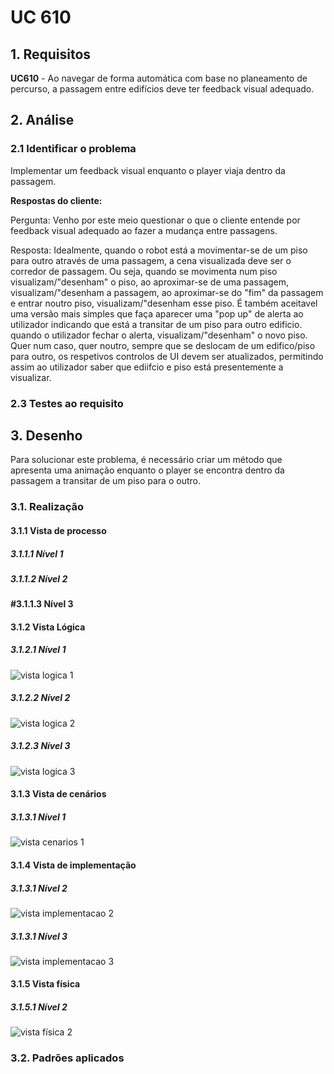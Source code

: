 # UC 610

## 1. Requisitos

**UC610** - Ao navegar de forma automática com base no planeamento de percurso, a passagem entre edifícios deve ter feedback visual adequado.

## 2. Análise

### 2.1 Identificar o problema

Implementar um feedback visual enquanto o player viaja dentro da passagem.

**Respostas do cliente:**

Pergunta:
Venho por este meio questionar o que o cliente entende por feedback visual adequado ao fazer a mudança entre passagens.

Resposta:
Idealmente, quando o robot está a movimentar-se de um piso para outro através de uma passagem, a cena visualizada deve ser o corredor de passagem. Ou seja, quando se movimenta num piso visualizam/"desenham" o piso, ao aproximar-se de uma passagem, visualizam/"desenham a passagem, ao aproximar-se do "fim" da passagem e entrar noutro piso, visualizam/"desenham esse piso.
É também aceitavel uma versão mais simples que faça aparecer uma "pop up" de alerta ao utilizador indicando que está a transitar de um piso para outro edificio. quando o utilizador fechar o alerta, visualizam/"desenham" o novo piso.
Quer num caso, quer noutro, sempre que se deslocam de um edifico/piso para outro, os respetivos controlos de UI devem ser atualizados, permitindo assim ao utilizador saber que ediifcio e piso está presentemente a visualizar.


### 2.3 Testes ao requisito


## 3. Desenho

Para solucionar este problema, é necessário criar um método que apresenta uma animação enquanto o player se encontra dentro da passagem a transitar de um piso para o outro.

### 3.1. Realização

#### 3.1.1 Vista de processo

##### 3.1.1.1 Nível 1


##### 3.1.1.2  Nível 2


#### #3.1.1.3  Nível 3



#### 3.1.2 Vista Lógica

##### 3.1.2.1 Nível 1

![vista logica 1](/docs/logical_view//sprint3/level1/vl1.svg "Vista lógica - nível 1")

##### 3.1.2.2 Nível 2

![vista logica 2](/docs/logical_view/sprint3/level2/vl2.svg "Vista lógica - nível 2")

##### 3.1.2.3 Nível 3

![vista logica 3](/docs/logical_view/sprint3/level3/vl3.svg "Vista lógica - nível 3")

#### 3.1.3 Vista de cenários

##### 3.1.3.1 Nível 1

![vista cenarios 1](../../../scenario_view/level1/sv1.svg "Vista de cenários - nível 1")

#### 3.1.4 Vista de implementação

##### 3.1.3.1 Nível 2

![vista implementacao 2](/docs/implementation_view/iv2.svg "Vista implementação - nível 2")

##### 3.1.3.1 Nível 3

![vista implementacao 3](/docs/implementation_view/iv3.svg "Vista implementação - nível 3")

#### 3.1.5 Vista física

##### 3.1.5.1 Nível 2

![vista física 2](/docs/physical_view/level2/sprint3/vf2.svg "Vista física - nível 2")

### 3.2. Padrões aplicados
